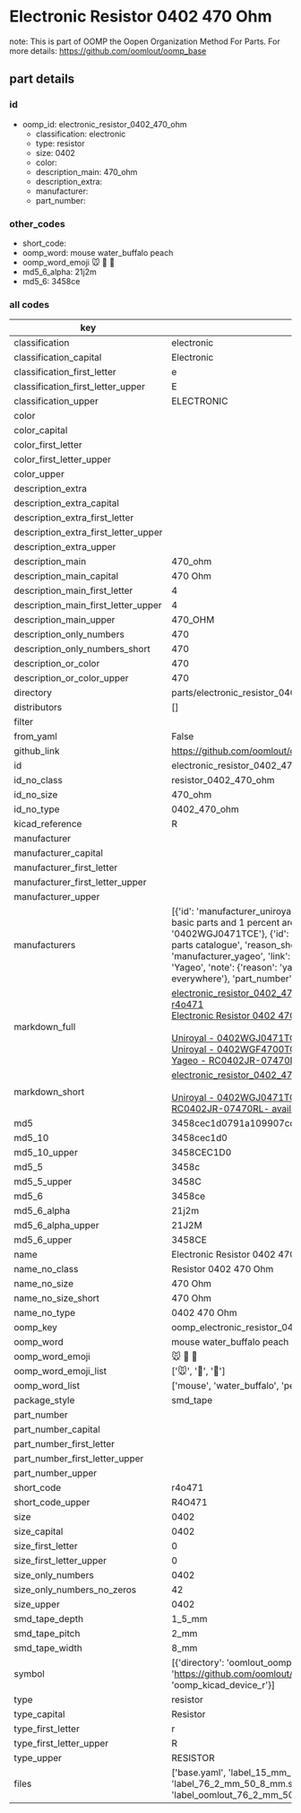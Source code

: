 # Electronic Resistor 0402 470 Ohm  

note: This is part of OOMP the Oopen Organization Method For Parts. For more details: https://github.com/oomlout/oomp_base

##  part details





### id
* oomp_id: electronic_resistor_0402_470_ohm
  * classification: electronic
  * type: resistor
  * size: 0402
  * color: 
  * description_main: 470_ohm
  * description_extra: 
  * manufacturer: 
  * part_number: 

### other_codes
* short_code: 
* oomp_word: mouse water_buffalo peach
* oomp_word_emoji :mouse: :water_buffalo: :peach:
* md5_6_alpha: 21j2m
* md5_6: 3458ce

### all codes 
| key | value |  
| --- | --- |  
| classification | electronic |  
| classification_capital | Electronic |  
| classification_first_letter | e |  
| classification_first_letter_upper | E |  
| classification_upper | ELECTRONIC |  
| color |  |  
| color_capital |  |  
| color_first_letter |  |  
| color_first_letter_upper |  |  
| color_upper |  |  
| description_extra |  |  
| description_extra_capital |  |  
| description_extra_first_letter |  |  
| description_extra_first_letter_upper |  |  
| description_extra_upper |  |  
| description_main | 470_ohm |  
| description_main_capital | 470 Ohm |  
| description_main_first_letter | 4 |  
| description_main_first_letter_upper | 4 |  
| description_main_upper | 470_OHM |  
| description_only_numbers | 470 |  
| description_only_numbers_short | 470 |  
| description_or_color | 470 |  
| description_or_color_upper | 470 |  
| directory | parts/electronic_resistor_0402_470_ohm |  
| distributors | [] |  
| filter |  |  
| from_yaml | False |  
| github_link | https://github.com/oomlout/oomlout_oomp_part_src/tree/main/parts/electronic_resistor_0402_470_ohm/working |  
| id | electronic_resistor_0402_470_ohm |  
| id_no_class | resistor_0402_470_ohm |  
| id_no_size | 470_ohm |  
| id_no_type | 0402_470_ohm |  
| kicad_reference | R |  
| manufacturer |  |  
| manufacturer_capital |  |  
| manufacturer_first_letter |  |  
| manufacturer_first_letter_upper |  |  
| manufacturer_upper |  |  
| manufacturers | [{'id': 'manufacturer_uniroyal', 'link': '', 'name': 'Uniroyal', 'note': {'reason': 'did this one first, but not in jlc pcb basic parts and 1 percent are and they are the same price', 'reason_short': 'not in jlc basic parts'}, 'part_number': '0402WGJ0471TCE'}, {'id': 'manufacturer_uniroyal', 'link': '', 'name': 'Uniroyal', 'note': {'reason': 'in the jlc basic parts catalogue', 'reason_short': 'jlc basic part'}, 'part_number': '0402WGF4700TCE'}, {'id': 'manufacturer_yageo', 'link': 'https://www.yageo.com/en/Chart/Download/pdf/RC0402JR-07470RL', 'name': 'Yageo', 'note': {'reason': 'yageo is a commonly cross referenced part number', 'reason_short': 'available everywhere'}, 'part_number': 'RC0402JR-07470RL'}] |  
| markdown_full | [electronic_resistor_0402_470_ohm](https://github.com/oomlout/oomlout_oomp_part_src/tree/main/parts/electronic_resistor_0402_470_ohm/working)<br>[r4o471](https://github.com/oomlout/oomlout_oomp_part_src/tree/main/parts/electronic_resistor_0402_470_ohm/working)<br>[Electronic Resistor 0402 470 Ohm](https://github.com/oomlout/oomlout_oomp_part_src/tree/main/parts/electronic_resistor_0402_470_ohm/working)<br><br>[Uniroyal - 0402WGJ0471TCE- not in jlc basic parts]() [(L)  ](https://www.lcsc.com/search?q=0402WGJ0471TCE)[(D)  ](https://www.digikey.com/en/products?keywords=0402WGJ0471TCE)[(M)  ](https://www.mouser.com/Search/Refine?Keyword=0402WGJ0471TCE)[(N)  ](https://www.newark.com/search?st=0402WGJ0471TCE)[(SZ)  ](https://so.szlcsc.com/global.html?k=0402WGJ0471TCE)<br>[Uniroyal - 0402WGF4700TCE- jlc basic part]() [(L)  ](https://www.lcsc.com/search?q=0402WGF4700TCE)[(D)  ](https://www.digikey.com/en/products?keywords=0402WGF4700TCE)[(M)  ](https://www.mouser.com/Search/Refine?Keyword=0402WGF4700TCE)[(N)  ](https://www.newark.com/search?st=0402WGF4700TCE)[(SZ)  ](https://so.szlcsc.com/global.html?k=0402WGF4700TCE)<br>[Yageo - RC0402JR-07470RL- available everywhere](https://www.yageo.com/en/Chart/Download/pdf/RC0402JR-07470RL) [(L)  ](https://www.lcsc.com/search?q=RC0402JR-07470RL)[(D)  ](https://www.digikey.com/en/products?keywords=RC0402JR-07470RL)[(M)  ](https://www.mouser.com/Search/Refine?Keyword=RC0402JR-07470RL)[(N)  ](https://www.newark.com/search?st=RC0402JR-07470RL)[(SZ)  ](https://so.szlcsc.com/global.html?k=RC0402JR-07470RL)<br> |  
| markdown_short | [electronic_resistor_0402_470_ohm](https://github.com/oomlout/oomlout_oomp_part_src/tree/main/parts/electronic_resistor_0402_470_ohm/working)<br><br>[Uniroyal - 0402WGJ0471TCE- not in jlc basic parts]()[Uniroyal - 0402WGF4700TCE- jlc basic part]()[Yageo - RC0402JR-07470RL- available everywhere](https://www.yageo.com/en/Chart/Download/pdf/RC0402JR-07470RL) |  
| md5 | 3458cec1d0791a109907cdb57810c407 |  
| md5_10 | 3458cec1d0 |  
| md5_10_upper | 3458CEC1D0 |  
| md5_5 | 3458c |  
| md5_5_upper | 3458C |  
| md5_6 | 3458ce |  
| md5_6_alpha | 21j2m |  
| md5_6_alpha_upper | 21J2M |  
| md5_6_upper | 3458CE |  
| name | Electronic Resistor 0402 470 Ohm |  
| name_no_class | Resistor 0402 470 Ohm |  
| name_no_size | 470 Ohm |  
| name_no_size_short | 470 Ohm |  
| name_no_type | 0402 470 Ohm |  
| oomp_key | oomp_electronic_resistor_0402_470_ohm |  
| oomp_word | mouse water_buffalo peach |  
| oomp_word_emoji | :mouse: :water_buffalo: :peach: |  
| oomp_word_emoji_list | [':mouse:', ':water_buffalo:', ':peach:'] |  
| oomp_word_list | ['mouse', 'water_buffalo', 'peach'] |  
| package_style | smd_tape |  
| part_number |  |  
| part_number_capital |  |  
| part_number_first_letter |  |  
| part_number_first_letter_upper |  |  
| part_number_upper |  |  
| short_code | r4o471 |  
| short_code_upper | R4O471 |  
| size | 0402 |  
| size_capital | 0402 |  
| size_first_letter | 0 |  
| size_first_letter_upper | 0 |  
| size_only_numbers | 0402 |  
| size_only_numbers_no_zeros | 42 |  
| size_upper | 0402 |  
| smd_tape_depth | 1_5_mm |  
| smd_tape_pitch | 2_mm |  
| smd_tape_width | 8_mm |  
| symbol | [{'directory': 'oomlout_oomp_symbol_bot/symbols/kicad_device_r//working/working.kicad_sym', 'index': 0, 'link': 'https://github.com/oomlout/oomlout_oomp_symbol_bot/tree/main/symbols/kicad_device_r', 'oomp_key': 'oomp_kicad_device_r'}] |  
| type | resistor |  
| type_capital | Resistor |  
| type_first_letter | r |  
| type_first_letter_upper | R |  
| type_upper | RESISTOR |  
| files | ['base.yaml', 'label_15_mm_30_mm.pdf', 'label_15_mm_30_mm.svg', 'label_76_2_mm_50_8_mm.pdf', 'label_76_2_mm_50_8_mm.svg', 'label_oomlout_76_2_mm_50_8_mm.pdf', 'label_oomlout_76_2_mm_50_8_mm.svg', 'readme.md', 'working.json', 'working.yaml'] |  
